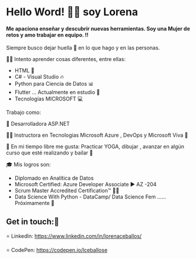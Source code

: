 # Hello Word! 👋🏼 soy Lorena  
#### Me apaciona enseñar y descubrir nuevas herramientas. Soy una Mujer de retos y amo trabajar en equipo. :bangbang:
Siempre busco dejar huella :high_heel: en lo que hago y en las personas.


:woman_technologist: Intento aprender cosas diferentes, entre ellas: 
* HTML :yellow_heart:
* C# - Visual Studio  :fire:
* Python para Ciencia de Datos  :bar_chart:
* Flutter ... Actualmente en estudio :pencil:
* Tecnologías MICROSOFT :computer:


Trabajo como:

:star2: Desarrolladora ASP.NET

:woman_teacher: Instructora en Tecnologias Microsoft Azure , DevOps y Microsoft Viva :couple:




:woman: En mi tiempo libre me gusta: Practicar YOGA, dibujar , avanzar en algún curso que esté realizando y bailar :dancer:




:mortar_board: Mis logros son:
* Diplomado en Analítica de Datos
* Microsoft Certified: Azure Developer Associate  :arrow_forward: AZ -204
* Scrum Master Accredited Certification™ :man_student:
* Data Science With Python - DataCamp/ Data Science Fem ...... Próximamente :date:


## Get in touch::handshake: 

:star:  LinkedIn: https://www.linkedin.com/in/lorenaceballos/
  
:star:  CodePen: https://codepen.io/lceballose

<!--
**LceballosE/LceballosE** is a ✨ _special_ ✨ repository because its `README.md` (this file) appears on your GitHub profile.


